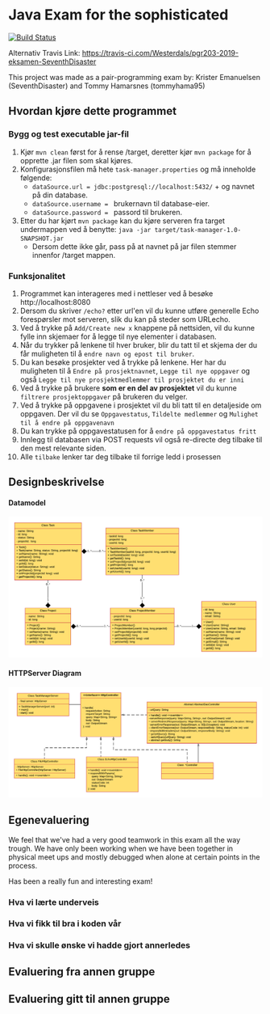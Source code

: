 # Java Exam for the sophisticated

[![Build Status](https://travis-ci.com/Westerdals/pgr203-2019-eksamen-SeventhDisaster.svg?token=ANpvyaXvsPqVgppAsgx4&branch=master)](https://travis-ci.com/Westerdals/pgr203-2019-eksamen-SeventhDisaster)

Alternativ Travis Link: https://travis-ci.com/Westerdals/pgr203-2019-eksamen-SeventhDisaster

This project was made as a pair-programming exam by: Krister Emanuelsen (SeventhDisaster) and Tommy Hamarsnes (tommyhama95) 
## Hvordan kjøre dette programmet

### Bygg og test executable jar-fil

1. Kjør `mvn clean` først for å rense /target, deretter kjør `mvn package` for å opprette .jar filen som skal kjøres.
2. Konfigurasjonsfilen må hete `task-manager.properties` og må inneholde følgende:
    * `dataSource.url = jdbc:postgresql://localhost:5432/` + og navnet på din database.
    * `dataSource.username = ` brukernavn til database-eier.
    * `dataSource.password = ` passord til brukeren.
3. Etter du har kjørt `mvn package` kan du kjøre serveren fra target undermappen ved å benytte: `java -jar target/task-manager-1.0-SNAPSHOT.jar`
    - Dersom dette ikke går, pass på at navnet på jar filen stemmer innenfor /target mappen.

### Funksjonalitet

1. Programmet kan interageres med i nettleser ved å besøke http://localhost:8080
2. Dersom du skriver `/echo?` etter url'en vil du kunne utføre generelle Echo forespørsler mot serveren, slik du kan på steder som URLecho.
3. Ved å trykke på `Add/Create new x` knappene på nettsiden, vil du kunne fylle inn skjemaer for å legge til nye elementer i databasen.
4. Når du trykker på lenkene til hver bruker, blir du tatt til et skjema der du får muligheten til å `endre navn og epost til bruker`.
5. Du kan besøke prosjekter ved å trykke på lenkene. Her har du muligheten til å `Endre på prosjektnavnet`, `Legge til nye oppgaver` og også `Legge til nye prosjektmedlemmer til prosjektet du er inni`
6. Ved å trykke på brukere **som er en del av prosjektet** vil du kunne `filtrere prosjektoppgaver` på brukeren du velger.
7. Ved å trykke på oppgavene i prosjektet vil du bli tatt til en detaljeside om oppgaven. Der vil du se `Oppgavestatus`, `Tildelte medlemmer` og `Mulighet til å endre på oppgavenavn`
8. Du kan trykke på oppgavestatusen for å `endre på oppgavestatus fritt`
9. Innlegg til databasen via POST requests vil også re-directe deg tilbake til den mest relevante siden.
10. Alle `tilbake` lenker tar deg tilbake til forrige ledd i prosessen

## Designbeskrivelse

#### Datamodel
![Design](./Docs/Datamodell.png)

#### HTTPServer Diagram
![Design](./Docs/HTTP.png)



## Egenevaluering
We feel that we've had a very good teamwork in this exam all the way trough. 
We have only been working when we have been together in physical meet ups and mostly debugged when alone at certain
points in the process. 

Has been a really fun and interesting exam!

### Hva vi lærte underveis

### Hva vi fikk til bra i koden vår

### Hva vi skulle ønske vi hadde gjort annerledes

## Evaluering fra annen gruppe

## Evaluering gitt til annen gruppe
